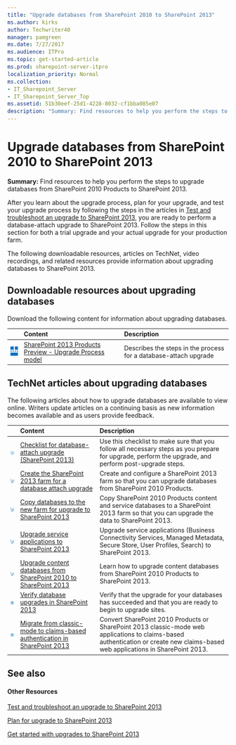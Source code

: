 ```yaml
---
title: "Upgrade databases from SharePoint 2010 to SharePoint 2013"
ms.author: kirks
author: Techwriter40
manager: pamgreen
ms.date: 7/27/2017
ms.audience: ITPro
ms.topic: get-started-article
ms.prod: sharepoint-server-itpro
localization_priority: Normal
ms.collection:
- IT_Sharepoint_Server
- IT_Sharepoint_Server_Top
ms.assetid: 51b30eef-25d1-4228-8032-cf1bba085e07
description: "Summary: Find resources to help you perform the steps to upgrade databases from SharePoint 2010 Products to SharePoint 2013."
---
```


# Upgrade databases from SharePoint 2010 to SharePoint 2013

 **Summary:** Find resources to help you perform the steps to upgrade databases from SharePoint 2010 Products to SharePoint 2013. 
  
After you learn about the upgrade process, plan for your upgrade, and test your upgrade process by following the steps in the articles in [Test and troubleshoot an upgrade to SharePoint 2013](test-and-troubleshoot-an-upgrade-0.md), you are ready to perform a database-attach upgrade to SharePoint 2013. Follow the steps in this section for both a trial upgrade and your actual upgrade for your production farm.
  
The following downloadable resources, articles on TechNet, video recordings, and related resources provide information about upgrading databases to SharePoint 2013.
  
## Downloadable resources about upgrading databases

Download the following content for information about upgrading databases.
  
||**Content**|**Description**|
|:-----|:-----|:-----|
|![Architecture icon](../media/mod_icon_architectureDiagrams_S.png)|[SharePoint 2013 Products Preview - Upgrade Process model](https://go.microsoft.com/fwlink/?LinkId=255047) <br/> |Describes the steps in the process for a database-attach upgrade  <br/> |
   
## TechNet articles about upgrading databases

The following articles about how to upgrade databases are available to view online. Writers update articles on a continuing basis as new information becomes available and as users provide feedback.
  
||**Content**|**Description**|
|:-----|:-----|:-----|
|![Checklist icon](../media/mod_icon_checklist_done_M.png)|[Checklist for database-attach upgrade (SharePoint 2013)](checklist-for-database-attach-upgrade-sharepoint-2013.md) <br/> |Use this checklist to make sure that you follow all necessary steps as you prepare for upgrade, perform the upgrade, and perform post-upgrade steps.  <br/> |
|![123 steps](../media/mod_icon_howTo_numeric_M.png)|[Create the SharePoint 2013 farm for a database attach upgrade](create-the-sharepoint-2013-farm-for-a-database-attach-upgrade.md) <br/> |Create and configure a SharePoint 2013 farm so that you can upgrade databases from SharePoint 2010 Products.  <br/> |
|![123 steps](../media/mod_icon_howTo_numeric_M.png)|[Copy databases to the new farm for upgrade to SharePoint 2013](copy-databases-to-the-new-farm-for-upgrade-to-sharepoint-2013.md) <br/> |Copy SharePoint 2010 Products content and service databases to a SharePoint 2013 farm so that you can upgrade the data to SharePoint 2013.  <br/> |
|![123 steps](../media/mod_icon_howTo_numeric_M.png)|[Upgrade service applications to SharePoint 2013](upgrade-service-applications-to-sharepoint-2013.md) <br/> |Upgrade service applications (Business Connectivity Services, Managed Metadata, Secure Store, User Profiles, Search) to SharePoint 2013.  <br/> |
|![123 steps](../media/mod_icon_howTo_numeric_M.png)|[Upgrade content databases from SharePoint 2010 to SharePoint 2013](upgrade-content-databases-from-sharepoint-2010-to-sharepoint-2013.md) <br/> |Learn how to upgrade content databases from SharePoint 2010 Products to SharePoint 2013.  <br/> |
|![Building blocks](../media/mod_icon_buildingblock_M.png)|[Verify database upgrades in SharePoint 2013](verify-upgrade.md) <br/> |Verify that the upgrade for your databases has succeeded and that you are ready to begin to upgrade sites.  <br/> |
|![Building blocks](../media/mod_icon_buildingblock_M.png)|[Migrate from classic-mode to claims-based authentication in SharePoint 2013](migrate-from-classic-mode-to-claims-based-authentication-in-sharepoint-2013.md) <br/> |Convert SharePoint 2010 Products or SharePoint 2013 classic-mode web applications to claims-based authentication or create new claims-based web applications in SharePoint 2013.  <br/> |
   
## See also

#### Other Resources

[Test and troubleshoot an upgrade to SharePoint 2013](test-and-troubleshoot-an-upgrade-0.md)
  
[Plan for upgrade to SharePoint 2013](plan-for-upgrade.md)
  
[Get started with upgrades to SharePoint 2013](get-started-with-upgrade-0.md)

